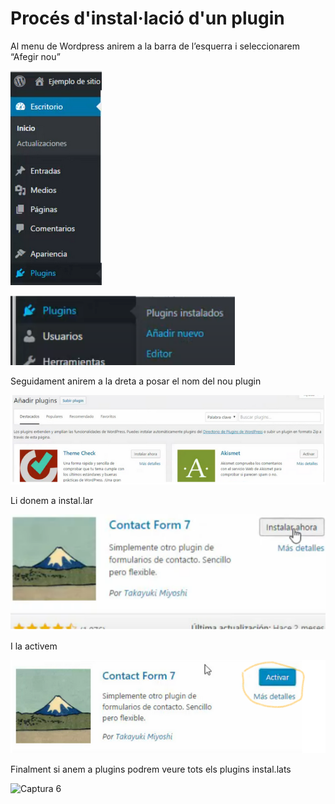 # Procés d'instal·lació d'un plugin

<p>Al menu de Wordpress anirem a la barra de l’esquerra i seleccionarem “Afegir nou”</p>

![Captura 1](../.Images/wordpress/pluguin1.png)

![Captura 2](../.Images/wordpress/pluguin2.png)

<p>Seguidament anirem a la dreta a posar el nom del nou plugin
</p>

![Captura 3](../.Images/wordpress/plugin3.png)

<p>Li donem a instal.lar</p>

![Captura 4](../.Images/wordpress/plugin4.png)

<p>I la activem</p>

![Captura 5](../.Images/wordpress/plugin5.png)

<p>Finalment si anem a plugins podrem veure tots els plugins instal.lats
</p>

![Captura 6](../.Images/wordpress/plugins6.png)


